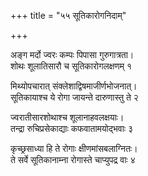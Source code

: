 +++
title = "५५ सूतिकारोगनिदाम्"

+++

अङ्ग मर्दो ज्वरः कम्पः पिपासा गुरुगात्रता।  
शोथः शूलातिसारौ च सूतिकारोगलक्षणम् १

मिथ्योपचारात् संक्लेशाद्विषमाजीर्णभोजनात्।  
सूतिकायाश्च ये रोगा जायन्ते दारुणास्तु ते २

ज्वरातीसारशोथाश्च शूलानाहवलक्षयाः।  
तन्द्रा रुचिप्रसेकाद्याः कफवातामयोद्भवाः ३

कृच्छ्रसाध्या हि ते रोगाः क्षीणमांसबलाग्नितः।  
ते सर्वे सूतिकानाम्ना रोगास्ते चाप्युपद्र वाः ४
